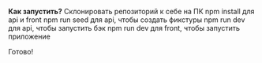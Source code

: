 <b>Как запустить?</b>
Склонировать репозиторий к себе на ПК
npm install для api и front
npm run seed для api, чтобы создать фикстуры
npm run dev для api, чтобы запустить бэк
npm run dev для front, чтобы запустить приложение

Готово!
